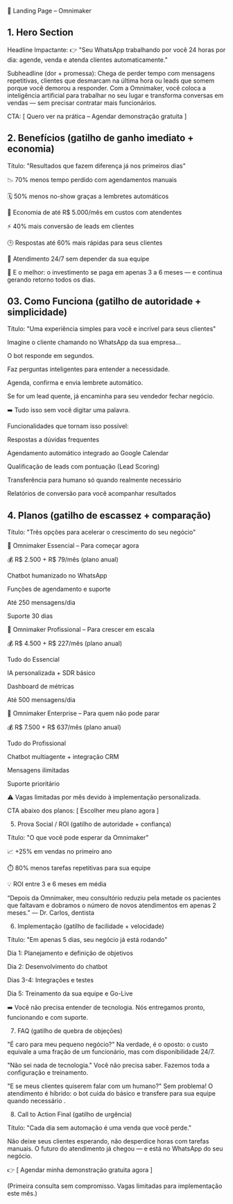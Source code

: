 🚀 Landing Page – Omnimaker
## 1. Hero Section

Headline Impactante:
👉 "Seu WhatsApp trabalhando por você 24 horas por dia: agende, venda e atenda clientes automaticamente."

Subheadline (dor + promessa):
Chega de perder tempo com mensagens repetitivas, clientes que desmarcam na última hora ou leads que somem porque você demorou a responder.
Com a Omnimaker, você coloca a inteligência artificial para trabalhar no seu lugar e transforma conversas em vendas — sem precisar contratar mais funcionários.

CTA:
[ Quero ver na prática – Agendar demonstração gratuita ]

## 2. Benefícios (gatilho de ganho imediato + economia)

Título: "Resultados que fazem diferença já nos primeiros dias"

📉 70% menos tempo perdido com agendamentos manuais

🗓️ 50% menos no-show graças a lembretes automáticos

💸 Economia de até R$ 5.000/mês em custos com atendentes

⚡ 40% mais conversão de leads em clientes

🕒 Respostas até 60% mais rápidas para seus clientes

🌙 Atendimento 24/7 sem depender da sua equipe

🔑 E o melhor: o investimento se paga em apenas 3 a 6 meses — e continua gerando retorno todos os dias.

## 03. Como Funciona (gatilho de autoridade + simplicidade)

Título: "Uma experiência simples para você e incrível para seus clientes"

Imagine o cliente chamando no WhatsApp da sua empresa…

O bot responde em segundos.

Faz perguntas inteligentes para entender a necessidade.

Agenda, confirma e envia lembrete automático.

Se for um lead quente, já encaminha para seu vendedor fechar negócio.

➡️ Tudo isso sem você digitar uma palavra.

Funcionalidades que tornam isso possível:

Respostas a dúvidas frequentes

Agendamento automático integrado ao Google Calendar

Qualificação de leads com pontuação (Lead Scoring)

Transferência para humano só quando realmente necessário

Relatórios de conversão para você acompanhar resultados

## 4. Planos (gatilho de escassez + comparação)

Título: "Três opções para acelerar o crescimento do seu negócio"

🔹 Omnimaker Essencial – Para começar agora

💰 R$ 2.500 + R$ 79/mês (plano anual)

Chatbot humanizado no WhatsApp

Funções de agendamento e suporte

Até 250 mensagens/dia

Suporte 30 dias

🔹 Omnimaker Profissional – Para crescer em escala

💰 R$ 4.500 + R$ 227/mês (plano anual)

Tudo do Essencial

IA personalizada + SDR básico

Dashboard de métricas

Até 500 mensagens/dia

🔹 Omnimaker Enterprise – Para quem não pode parar

💰 R$ 7.500 + R$ 637/mês (plano anual)

Tudo do Profissional

Chatbot multiagente + integração CRM

Mensagens ilimitadas

Suporte prioritário

⚠️ Vagas limitadas por mês devido à implementação personalizada.

CTA abaixo dos planos:
[ Escolher meu plano agora ]

5. Prova Social / ROI (gatilho de autoridade + confiança)

Título: "O que você pode esperar da Omnimaker"

📈 +25% em vendas no primeiro ano

⏱️ 80% menos tarefas repetitivas para sua equipe

💡 ROI entre 3 e 6 meses em média

“Depois da Omnimaker, meu consultório reduziu pela metade os pacientes que faltavam e dobramos o número de novos atendimentos em apenas 2 meses.”
— Dr. Carlos, dentista

6. Implementação (gatilho de facilidade + velocidade)

Título: "Em apenas 5 dias, seu negócio já está rodando"

Dia 1: Planejamento e definição de objetivos

Dia 2: Desenvolvimento do chatbot

Dias 3-4: Integrações e testes

Dia 5: Treinamento da sua equipe e Go-Live

➡️ Você não precisa entender de tecnologia. Nós entregamos pronto, funcionando e com suporte.

7. FAQ (gatilho de quebra de objeções)

"É caro para meu pequeno negócio?"
Na verdade, é o oposto: o custo equivale a uma fração de um funcionário, mas com disponibilidade 24/7.

"Não sei nada de tecnologia."
Você não precisa saber. Fazemos toda a configuração e treinamento.

"E se meus clientes quiserem falar com um humano?"
Sem problema! O atendimento é híbrido: o bot cuida do básico e transfere para sua equipe quando necessário
.

8. Call to Action Final (gatilho de urgência)

Título: "Cada dia sem automação é uma venda que você perde."

Não deixe seus clientes esperando, não desperdice horas com tarefas manuais.
O futuro do atendimento já chegou — e está no WhatsApp do seu negócio.

👉 [ Agendar minha demonstração gratuita agora ]

(Primeira consulta sem compromisso. Vagas limitadas para implementação este mês.)